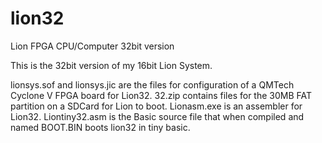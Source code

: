 # lion32
Lion FPGA CPU/Computer 32bit version

This is the 32bit version of my 16bit Lion System.

lionsys.sof and lionsys.jic are the files for configuration of a QMTech Cyclone V FPGA board for Lion32.
32.zip contains files for the 30MB FAT partition on a SDCard for Lion to boot.
Lionasm.exe is an assembler for Lion32. 
Liontiny32.asm is the Basic source file that when compiled and named BOOT.BIN boots lion32 in tiny basic.
